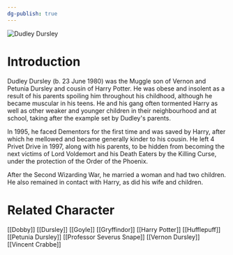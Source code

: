 ```yaml
---
dg-publish: true
---
```

![Dudley Dursley](http://rxbg5ysja.bkt.gdipper.com/Dudley_Dursley.png)
# Introduction
Dudley Dursley (b. 23 June 1980) was the Muggle son of Vernon and Petunia Dursley and cousin of Harry Potter. He was obese and insolent as a result of his parents spoiling him throughout his childhood, although he became muscular in his teens. He and his gang often tormented Harry as well as other weaker and younger children in their neighbourhood and at school, taking after the example set by Dudley's parents.

In 1995, he faced Dementors for the first time and was saved by Harry, after which he mellowed and became generally kinder to his cousin. He left 4 Privet Drive in 1997, along with his parents, to be hidden from becoming the next victims of Lord Voldemort and his Death Eaters by the Killing Curse, under the protection of the Order of the Phoenix.

After the Second Wizarding War, he married a woman and had two children. He also remained in contact with Harry, as did his wife and children.

# Related Character
[[Dobby]]
[[Dursley]]
[[Goyle]]
[[Gryffindor]]
[[Harry Potter]]
[[Hufflepuff]]
[[Petunia Dursley]]
[[Professor Severus Snape]]
[[Vernon Dursley]]
[[Vincent Crabbe]]
